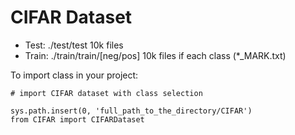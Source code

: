 # CIFAR Dataset

* Test: ./test/test  10k files
* Train: ./train/train/[neg/pos] 10k files if each class (*_MARK.txt)

To import class in your project:
~~~~
# import CIFAR dataset with class selection

sys.path.insert(0, 'full_path_to_the_directory/CIFAR')
from CIFAR import CIFARDataset
~~~~